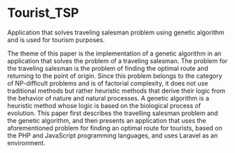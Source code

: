 # Tourist_TSP
Application that solves traveling salesman problem using genetic algorithm and is used for tourism purposes.

The theme of this paper is the implementation of a genetic algorithm in an application that solves the problem of a traveling salesman. 
The problem for the traveling salesman is the problem of finding the optimal route and returning to the point of origin. 
Since this problem belongs to the category of NP-difficult problems and is of factorial complexity, it does not use traditional methods but rather heuristic methods that derive their logic from the behavior of nature and natural processes. 
A genetic algorithm is a heuristic method whose logic is based on the biological process of evolution. 
This paper first describes the travelling salesman problem and the genetic algorithm, and then presents an application that uses the aforementioned problem for finding an optimal route for tourists, based on the PHP and JavaScript programming languages, and uses Laravel as an environment.
